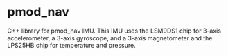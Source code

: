 # pmod_nav
C++ library for pmod_nav IMU. This IMU uses the LSM9DS1 chip for 3-axis accelerometer, a 3-axis gyroscope, and a 3-axis magnetometer and the LPS25HB chip for temperature and pressure.
